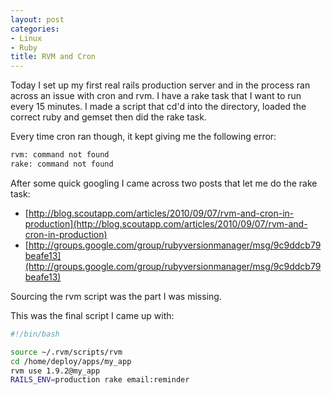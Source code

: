 ```yaml
---
layout: post
categories:
- Linux
- Ruby
title: RVM and Cron
---
```


Today I set up my first real rails production server and in the process ran across an issue with cron and rvm. I have a rake task that I want to run every 15 minutes. I made a script that cd'd into the directory, loaded the correct ruby and gemset then did the rake task.

Every time cron ran though, it kept giving me the following error:

```bash
rvm: command not found
rake: command not found
```

After some quick googling I came across two posts that let me do the rake task:

*  [http://blog.scoutapp.com/articles/2010/09/07/rvm-and-cron-in-production](http://blog.scoutapp.com/articles/2010/09/07/rvm-and-cron-in-production)
*  [http://groups.google.com/group/rubyversionmanager/msg/9c9ddcb79beafe13](http://groups.google.com/group/rubyversionmanager/msg/9c9ddcb79beafe13)

Sourcing the rvm script was the part I was missing.

This was the final script I came up with:

```bash
#!/bin/bash

source ~/.rvm/scripts/rvm
cd /home/deploy/apps/my_app
rvm use 1.9.2@my_app
RAILS_ENV=production rake email:reminder
```

